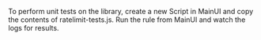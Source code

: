 To perform unit tests on the library, create a new Script in MainUI and copy the contents of ratelimit-tests.js.
Run the rule from MainUI and watch the logs for results.
